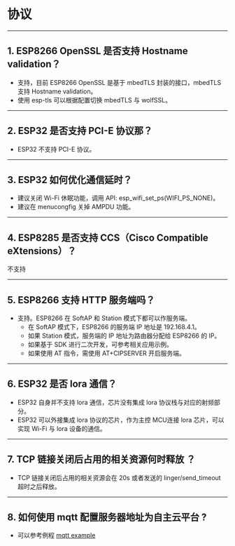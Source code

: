 # 协议

<style>
body {counter-reset: h2}
  h2 {counter-reset: h3}
  h2:before {counter-increment: h2; content: counter(h2) ". "}
  h3:before {counter-increment: h3; content: counter(h2) "." counter(h3) ". "}
  h2.nocount:before, h3.nocount:before, { content: ""; counter-increment: none }
</style>

---

## ESP8266 OpenSSL 是否⽀持 Hostname validation？

- ⽀持，目前 ESP8266 OpenSSL 是基于 mbedTLS 封装的接口，mbedTLS 支持 Hostname validation。
- 使用 esp-tls 可以根据配置切换 mbedTLS 与 wolfSSL。

---

## ESP32 是否⽀持 PCI-E 协议那？

- ESP32 不支持 PCI-E 协议。

---

## ESP32 如何优化通信延时？

- 建议关闭 Wi-Fi 休眠功能，调用 API: esp_wifi_set_ps(WIFI_PS_NONE)。
- 建议在 menucongfig 关掉 AMPDU 功能。

---

## ESP8285 是否⽀持 CCS（Cisco Compatible eXtensions）？

不支持

---

## ESP8266 ⽀持 HTTP 服务端吗？

- ⽀持。ESP8266 在 SoftAP 和 Station 模式下都可以作服务端。
  - 在 SoftAP 模式下，ESP8266 的服务端 IP 地址是 192.168.4.1。
  - 如果 Station 模式，服务端的 IP 地址为路由器分配给 ESP8266 的 IP。
  - 如果基于 SDK 进行⼆次开发，可参考相关应用示例。
  - 如果使⽤ AT 指令，需使⽤ AT+CIPSERVER 开启服务端。

---

## ESP32 是否 lora 通信？

- ESP32 自身并不支持 lora 通信，芯片没有集成 lora 协议栈与对应的射频部分。
- ESP32 可以外接集成 lora 协议的芯⽚，作为主控 MCU连接 lora 芯片，可以实现 Wi-Fi 与 lora 设备的通信。

---

## TCP 链接关闭后占用的相关资源何时释放 ？

- TCP 链接关闭后占用的相关资源会在 20s 或者发送的 linger/send_timeout 超时之后释放。

---

## 如何使用 mqtt 配置服务器地址为自主云平台 ?

- 可以参考例程 [mqtt example](https://github.com/espressif/esp-idf/tree/master/examples/protocols/mqtt)
